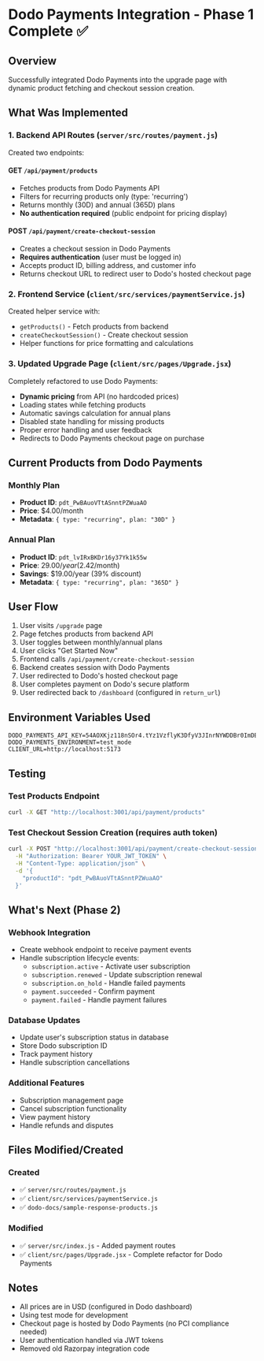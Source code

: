 # Dodo Payments Integration - Phase 1 Complete ✅

## Overview

Successfully integrated Dodo Payments into the upgrade page with dynamic product fetching and checkout session creation.

## What Was Implemented

### 1. Backend API Routes (`server/src/routes/payment.js`)

Created two endpoints:

#### GET `/api/payment/products`

- Fetches products from Dodo Payments API
- Filters for recurring products only (type: 'recurring')
- Returns monthly (30D) and annual (365D) plans
- **No authentication required** (public endpoint for pricing display)

#### POST `/api/payment/create-checkout-session`

- Creates a checkout session in Dodo Payments
- **Requires authentication** (user must be logged in)
- Accepts product ID, billing address, and customer info
- Returns checkout URL to redirect user to Dodo's hosted checkout page

### 2. Frontend Service (`client/src/services/paymentService.js`)

Created helper service with:

- `getProducts()` - Fetch products from backend
- `createCheckoutSession()` - Create checkout session
- Helper functions for price formatting and calculations

### 3. Updated Upgrade Page (`client/src/pages/Upgrade.jsx`)

Completely refactored to use Dodo Payments:

- **Dynamic pricing** from API (no hardcoded prices)
- Loading states while fetching products
- Automatic savings calculation for annual plans
- Disabled state handling for missing products
- Proper error handling and user feedback
- Redirects to Dodo Payments checkout page on purchase

## Current Products from Dodo Payments

### Monthly Plan

- **Product ID**: `pdt_PwBAuoVTtASnntPZWuaAO`
- **Price**: $4.00/month
- **Metadata**: `{ type: "recurring", plan: "30D" }`

### Annual Plan

- **Product ID**: `pdt_lvIRxBKDr16y37Yk1k55w`
- **Price**: $29.00/year ($2.42/month)
- **Savings**: $19.00/year (39% discount)
- **Metadata**: `{ type: "recurring", plan: "365D" }`

## User Flow

1. User visits `/upgrade` page
2. Page fetches products from backend API
3. User toggles between monthly/annual plans
4. User clicks "Get Started Now"
5. Frontend calls `/api/payment/create-checkout-session`
6. Backend creates session with Dodo Payments
7. User redirected to Dodo's hosted checkout page
8. User completes payment on Dodo's secure platform
9. User redirected back to `/dashboard` (configured in `return_url`)

## Environment Variables Used

```env
DODO_PAYMENTS_API_KEY=54AOXKjz118nSOr4.tYz1VzflyK3DfyV3JInrNYWDDBr0ImDE0OnpIUTsX6AoEJYS
DODO_PAYMENTS_ENVIRONMENT=test_mode
CLIENT_URL=http://localhost:5173
```

## Testing

### Test Products Endpoint

```bash
curl -X GET "http://localhost:3001/api/payment/products"
```

### Test Checkout Session Creation (requires auth token)

```bash
curl -X POST "http://localhost:3001/api/payment/create-checkout-session" \
  -H "Authorization: Bearer YOUR_JWT_TOKEN" \
  -H "Content-Type: application/json" \
  -d '{
    "productId": "pdt_PwBAuoVTtASnntPZWuaAO"
  }'
```

## What's Next (Phase 2)

### Webhook Integration

- Create webhook endpoint to receive payment events
- Handle subscription lifecycle events:
  - `subscription.active` - Activate user subscription
  - `subscription.renewed` - Update subscription renewal
  - `subscription.on_hold` - Handle failed payments
  - `payment.succeeded` - Confirm payment
  - `payment.failed` - Handle payment failures

### Database Updates

- Update user's subscription status in database
- Store Dodo subscription ID
- Track payment history
- Handle subscription cancellations

### Additional Features

- Subscription management page
- Cancel subscription functionality
- View payment history
- Handle refunds and disputes

## Files Modified/Created

### Created

- ✅ `server/src/routes/payment.js`
- ✅ `client/src/services/paymentService.js`
- ✅ `dodo-docs/sample-response-products.js`

### Modified

- ✅ `server/src/index.js` - Added payment routes
- ✅ `client/src/pages/Upgrade.jsx` - Complete refactor for Dodo Payments

## Notes

- All prices are in USD (configured in Dodo dashboard)
- Using test mode for development
- Checkout page is hosted by Dodo Payments (no PCI compliance needed)
- User authentication handled via JWT tokens
- Removed old Razorpay integration code
